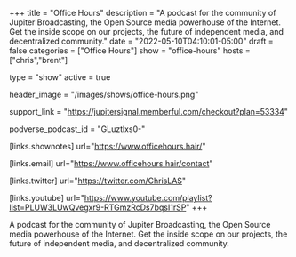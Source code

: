 +++
title = "Office Hours"
description = "A podcast for the community of Jupiter Broadcasting, the Open Source media powerhouse of the Internet. Get the inside scope on our projects, the future of independent media, and decentralized community."
date = "2022-05-10T04:10:01-05:00"
draft = false
categories = ["Office Hours"]
show = "office-hours"
hosts = ["chris","brent"]

type = "show"
active = true

header_image = "/images/shows/office-hours.png"

support_link = "https://jupitersignal.memberful.com/checkout?plan=53334"

podverse_podcast_id = "GLuztlxs0-"

[links.shownotes]
  url="https://www.officehours.hair/"

[links.email]
  url="https://www.officehours.hair/contact"

[links.twitter]
  url="https://twitter.com/ChrisLAS"

[links.youtube]
  url="https://www.youtube.com/playlist?list=PLUW3LUwQvegxr9-RTGmzRcDs7bqsI1rSP"
+++

A podcast for the community of Jupiter Broadcasting, the Open Source media powerhouse of the Internet. Get the inside scope on our projects, the future of independent media, and decentralized community.